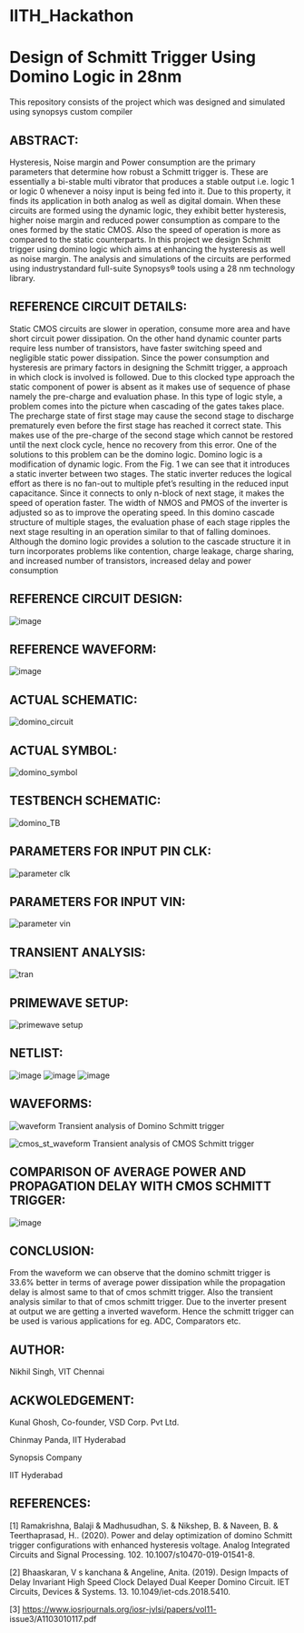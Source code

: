 # IITH_Hackathon

#                  Design of Schmitt Trigger Using Domino Logic in 28nm

This repository consists of the project which was designed and simulated using synopsys custom compiler


## ABSTRACT:

Hysteresis, Noise margin and Power consumption are the primary parameters that determine how robust a Schmitt trigger is. These are essentially a bi-stable multi vibrator that produces a stable output i.e. logic 1 or logic 0 whenever a noisy input is being fed into it. Due to this property, it finds its application in both analog as well as digital domain. When these circuits are formed using the dynamic logic, they exhibit better hysteresis, higher noise margin and reduced power consumption as compare to the ones formed by the static CMOS. Also the speed of operation is more as compared to the static counterparts. In this project we design Schmitt trigger using domino logic which aims at enhancing the hysteresis as well as noise margin. The analysis and simulations of the circuits are performed using industrystandard full-suite Synopsys® tools using a 28 nm technology library.

## REFERENCE CIRCUIT DETAILS:

Static CMOS circuits are slower in operation, consume more area and have short circuit power dissipation. On the other hand dynamic counter parts require less number of transistors, have faster switching speed and negligible static power dissipation. Since the power consumption and hysteresis are primary factors in designing the Schmitt trigger, a approach in which clock is involved is followed. Due to this clocked type approach the static component of power is absent as it makes use of sequence of phase namely the pre-charge and evaluation phase.
    In this type of logic style, a problem comes into the picture when cascading of the gates takes place. The precharge state of first stage may cause the second stage to discharge prematurely even before the first stage has reached it correct state. This makes use of the pre-charge of the second stage which cannot be restored until the next clock cycle, hence no recovery from this error. One of the solutions to this problem can be the domino logic. Domino logic is a modification of dynamic logic. From the Fig. 1 we can see that it introduces a static inverter between two stages. The static inverter reduces the logical effort as there is no fan-out to multiple pfet’s resulting in the reduced input capacitance. Since it connects to only n-block of next stage, it makes the speed of operation faster. The width of NMOS and PMOS of the inverter is adjusted so as to improve the operating speed.
    In this domino cascade structure of multiple stages, the evaluation phase of each stage ripples the next stage resulting in an operation similar to that of falling dominoes. Although the domino logic provides a solution to the cascade structure it in turn incorporates problems like contention, charge leakage, charge sharing, and increased number of transistors, increased delay and power consumption
    
## REFERENCE CIRCUIT DESIGN:

![image](https://user-images.githubusercontent.com/67039315/155268390-86a18182-5d4e-4b87-b891-e248eae0385e.png)

## REFERENCE WAVEFORM:

![image](https://user-images.githubusercontent.com/67039315/155268485-2815fd02-a582-41ad-b441-bff87cfb3a8a.png)

## ACTUAL SCHEMATIC:

![domino_circuit](https://user-images.githubusercontent.com/67039315/155269926-2729ec79-521c-4888-922a-a854247589bc.jpeg)

## ACTUAL SYMBOL:

![domino_symbol](https://user-images.githubusercontent.com/67039315/155270012-6e3e7972-766b-4203-a8a8-0fdb3ace1d8f.jpeg)

## TESTBENCH SCHEMATIC:

![domino_TB](https://user-images.githubusercontent.com/67039315/155270073-cb0d4bea-27cf-45a1-ae5a-7d8ee522b90a.jpeg)

## PARAMETERS FOR INPUT PIN CLK:

![parameter clk](https://user-images.githubusercontent.com/67039315/155271219-d6a04303-b348-4a6b-b408-90a1fc5a48b8.PNG)

## PARAMETERS FOR INPUT VIN:

![parameter vin](https://user-images.githubusercontent.com/67039315/155271246-ec4e9752-5af2-4a7f-8484-04549f87dffa.PNG)

## TRANSIENT ANALYSIS:

![tran](https://user-images.githubusercontent.com/67039315/155271420-aee7be65-cae2-4952-9dd1-ab67beccef2f.PNG)

## PRIMEWAVE SETUP:

![primewave setup](https://user-images.githubusercontent.com/67039315/155271472-0563ca07-1832-4259-9c8f-2c0934ee2449.PNG)

## NETLIST:

![image](https://user-images.githubusercontent.com/67039315/155271921-88c7b909-809c-48a9-bd44-a9112af604f2.png)
![image](https://user-images.githubusercontent.com/67039315/155271963-c9660cd3-47c2-4c77-b45b-8a83c76164cc.png)
![image](https://user-images.githubusercontent.com/67039315/155272006-2e56ccec-316e-4a1c-b802-72ee10e0ee10.png)

## WAVEFORMS:

![waveform](https://user-images.githubusercontent.com/67039315/155272080-aa8c00e3-389e-4b80-b6a6-fda778770cca.PNG)
Transient analysis of Domino Schmitt trigger

![cmos_st_waveform](https://user-images.githubusercontent.com/67039315/155841612-58d5290e-0f7f-4d91-aeb6-24264a8b156d.PNG)
Transient analysis of CMOS Schmitt trigger

## COMPARISON OF AVERAGE POWER AND PROPAGATION DELAY WITH CMOS SCHMITT TRIGGER:

![image](https://user-images.githubusercontent.com/67039315/155967014-20236246-5365-4707-b920-6bcc790c5805.png)

## CONCLUSION:

From the waveform we can observe that the domino schmitt trigger is 33.6% better in terms of average power dissipation while the propagation delay is almost same to that of cmos schmitt trigger. Also the transient analysis similar to that of cmos schmitt trigger. Due to the inverter present at output we are getting a inverted waveform. Hence the schmitt trigger can be used is various applications for eg. ADC, Comparators etc.

## AUTHOR:
Nikhil Singh, VIT Chennai

## ACKWOLEDGEMENT:

Kunal Ghosh, Co-founder, VSD Corp. Pvt Ltd.

Chinmay Panda, IIT Hyderabad

Synopsis Company

IIT Hyderabad

## REFERENCES:
[1] Ramakrishna, Balaji & Madhusudhan, S. & Nikshep, B. & Naveen, B. & Teerthaprasad, H.. (2020). Power and delay optimization of domino Schmitt trigger configurations with enhanced hysteresis voltage. Analog Integrated Circuits and Signal Processing. 102. 10.1007/s10470-019-01541-8.

[2] Bhaaskaran, V s kanchana & Angeline, Anita. (2019). Design Impacts of Delay Invariant High Speed Clock Delayed Dual Keeper Domino Circuit. IET Circuits, Devices & Systems. 13. 10.1049/iet-cds.2018.5410.

[3] https://www.iosrjournals.org/iosr-jvlsi/papers/vol11- issue3/A1103010117.pdf
